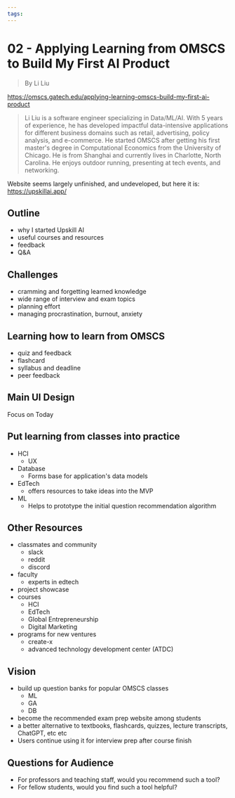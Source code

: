 ```yaml
---
tags:
---
```

# 02 - Applying Learning from OMSCS to Build My First AI Product
> By Li Liu

https://omscs.gatech.edu/applying-learning-omscs-build-my-first-ai-product

> Li Liu is a software engineer specializing in Data/ML/AI. With 5 years of experience, he has developed impactful data-intensive applications for different business domains such as retail, advertising, policy analysis, and e-commerce. He started OMSCS after getting his first master's degree in Computational Economics from the University of Chicago. He is from Shanghai and currently lives in Charlotte, North Carolina. He enjoys outdoor running, presenting at tech events, and networking.

Website seems largely unfinished, and undeveloped, but here it is: https://upskillai.app/

## Outline
- why I started Upskill AI
- useful courses and resources
- feedback
- Q&A

## Challenges
- cramming and forgetting learned knowledge
- wide range of interview and exam topics
- planning effort
- managing procrastination, burnout, anxiety

## Learning how to learn from OMSCS
- quiz and feedback
- flashcard
- syllabus and deadline
- peer feedback

## Main UI Design
Focus on Today

## Put learning from classes into practice
- HCI
	- UX
- Database
	- Forms base for application's data models
- EdTech
	- offers resources to take ideas into the MVP
- ML
	- Helps to prototype the initial question recommendation algorithm

## Other Resources
- classmates and community
	- slack
	- reddit
	- discord
- faculty
	- experts in edtech
- project showcase
- courses
	- HCI
	- EdTech
	- Global Entrepreneurship
	- Digital Marketing
- programs for new ventures
	- create-x
	- advanced technology development center (ATDC)
	
## Vision
- build up question banks for popular OMSCS classes
	- ML
	- GA
	- DB
- become the recommended exam prep website among students
- a better alternative to textbooks, flashcards, quizzes, lecture transcripts, ChatGPT, etc etc
- Users continue using it for interview prep after course finish

## Questions for Audience
- For professors and teaching staff, would you recommend such a tool?
- For fellow students, would you find such a tool helpful?

